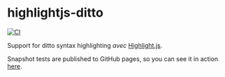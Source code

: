 # highlightjs-ditto

[![CI](https://github.com/ditto-lang/highlightjs-ditto/actions/workflows/ci.yaml/badge.svg)](https://github.com/ditto-lang/highlightjs-ditto/actions/workflows/ci.yaml)

Support for ditto syntax highlighting _avec_ [Highlight.js].

Snapshot tests are published to GitHub pages, so you can see it in action [here](https://ditto-lang.github.io/highlightjs-ditto/).

[highlight.js]: https://highlightjs.org/
